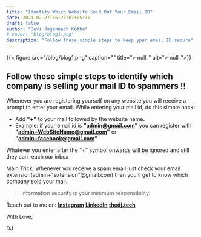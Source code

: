 ```yaml
---
title: "Identify Which Website Sold Out Your Email ID"
date: 2021-02-27T16:23:07+05:30
draft: false
author: "Devi Jagannadh Kotha"
# cover: "blog/blog1.png"
description: "Follow these simple steps to keep ypur email ID secure"
---
```

{{< figure src="/blog/blog1.png" caption="" title="> null_" alt="> null_">}}

## Follow these simple steps to identify which company is selling your mail ID to spammers !!

Whenever you are registering yourself on any website you will receive a prompt to enter your email. While entering your mail id, do this simple hack:
- Add **"+"** to your mail followed by the website name.
- Example: if your email id is **"admin@gmail.com"** you can register with **"admin+WebSiteName@gmail.com"** or **"admin+facebook@gmail.com"**

Whatever you enter after the "+" symbol onwards will be ignored and still they can reach our inbox

Main Trick: Whenever you receive a spam email just check your email extension(admin+"extension"@gmail.com) then you'll get to know which company sold your mail.

>Information security is your minimum responsibility!

Reach out to me on:
[**Instagram**](https://www.instagram.com/the_____dj/)
[**LinkedIn**](https://www.linkedin.com/in/devi-jagannadh-kotha-11b18517b/)
[**thedj.tech**](https://thedj.tech/)

With Love,

DJ
